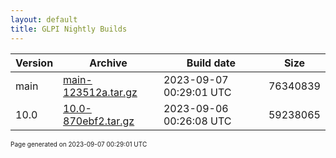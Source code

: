```yaml
---
layout: default
title: GLPI Nightly Builds
---
```


Version|Archive|Build date|Size
---|---|---|---
main|[main-123512a.tar.gz](main-123512a.tar.gz)|2023-09-07 00:29:01 UTC|76340839
10.0|[10.0-870ebf2.tar.gz](10.0-870ebf2.tar.gz)|2023-09-06 00:26:08 UTC|59238065

<font size="1">Page generated on 2023-09-07 00:29:01 UTC</font>
